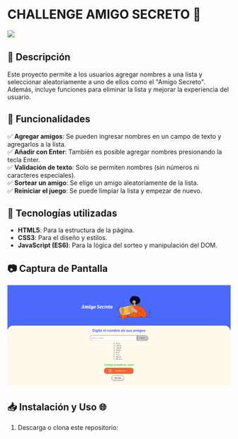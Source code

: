 <h1>CHALLENGE AMIGO SECRETO 🎁</h1>
<p align="left"> 
<img src=https://img.shields.io/badge/Status-Finalized-Green> 
</p>

## 📌 Descripción

Este proyecto permite a los usuarios agregar nombres a una lista y seleccionar aleatoriamente a uno de ellos como el "Amigo Secreto". Además, incluye funciones para eliminar la lista y mejorar la experiencia del usuario.

## 🚀 Funcionalidades

✅ **Agregar amigos**: Se pueden ingresar nombres en un campo de texto y agregarlos a la lista.  
✅ **Añadir con Enter**: También es posible agregar nombres presionando la tecla Enter.  
✅ **Validación de texto**: Solo se permiten nombres (sin números ni caracteres especiales).  
✅ **Sortear un amigo**: Se elige un amigo aleatoriamente de la lista.  
✅ **Reiniciar el juego**: Se puede limpiar la lista y empezar de nuevo.  

## 🎨 Tecnologías utilizadas

- **HTML5**: Para la estructura de la página.  
- **CSS3**: Para el diseño y estilos.  
- **JavaScript (ES6)**: Para la lógica del sorteo y manipulación del DOM.  

## 📷 Captura de Pantalla

<img src="assets/the_game.png">

## 📥 Instalación y Uso :globe_with_meridians:

1. Descarga o clona este repositorio:
   ```bash
